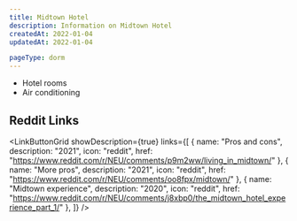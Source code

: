 ```yaml
---
title: Midtown Hotel
description: Information on Midtown Hotel
createdAt: 2022-01-04
updatedAt: 2022-01-04

pageType: dorm
---
```


<Expandable title="Dorm Information" variant="gray">

- Hotel rooms 
- Air conditioning

</Expandable>


## Reddit Links

<LinkButtonGrid showDescription={true} links={[
{
name: "Pros and cons",
description: "2021",
icon: "reddit",
href: "https://www.reddit.com/r/NEU/comments/p9m2ww/living_in_midtown/"
},
{
name: "More pros",
description: "2021",
icon: "reddit",
href: "https://www.reddit.com/r/NEU/comments/oo8fpx/midtown/"
},
{
name: "Midtown experience",
description: "2020",
icon: "reddit",
href: "https://www.reddit.com/r/NEU/comments/j8xbp0/the_midtown_hotel_experience_part_1/"
},
]} />
